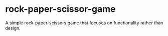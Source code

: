# rock-paper-scissor-game
A simple rock-paper-scissors game that focuses on functionality rather than design.
